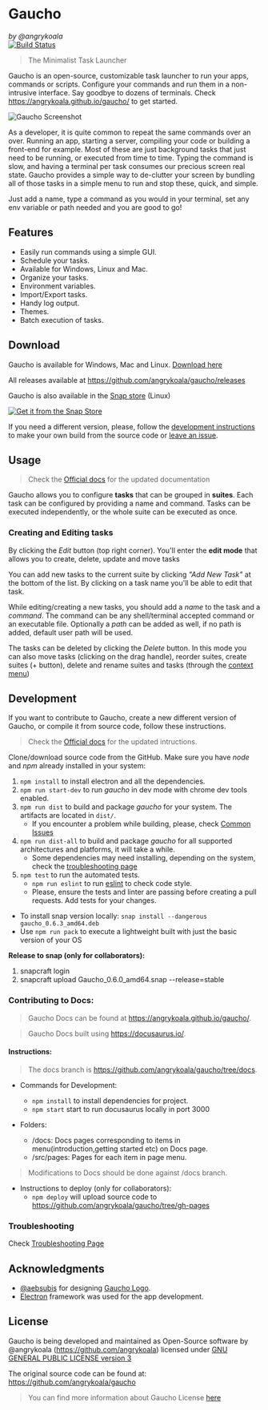 Gaucho
======
_by @angrykoala_    
[![Build Status](https://travis-ci.org/angrykoala/gaucho.svg?branch=master)](https://travis-ci.org/angrykoala/gaucho)

> The Minimalist Task Launcher

Gaucho is an open-source, customizable task launcher to run your apps, commands or scripts.
Configure your commands and run them in a non-intrusive interface. Say goodbye to dozens of terminals.
Check https://angrykoala.github.io/gaucho/ to get started.

![Gaucho Screenshot](https://angrykoala.github.io/gaucho/img/tasks.png)   

As a developer, it is quite common to repeat the same commands over an over. Running an app, starting a server, compiling your code or building a front-end for example. Most of these are just background tasks that just need to be running, or executed from time to time. Typing the command is slow, and having a terminal per task consumes our precious screen real state. Gaucho provides a simple way to de-clutter your screen by bundling all of those tasks in a simple menu to run and stop these, quick, and simple.

Just add a name, type a command as you would in your terminal, set any env variable or path needed and you are good to go!

## Features

* Easily run commands using a simple GUI.
* Schedule your tasks.
* Available for Windows, Linux and Mac.
* Organize your tasks.
* Environment variables.
* Import/Export tasks.
* Handy log output.
* Themes.
* Batch execution of tasks.

## Download

Gaucho is available for Windows, Mac and Linux.
[Download here](https://angrykoala.github.io/gaucho/download)

All releases available at https://github.com/angrykoala/gaucho/releases

Gaucho is also available in the [Snap store](https://snapcraft.io/store) (Linux)

[![Get it from the Snap Store](https://snapcraft.io/static/images/badges/en/snap-store-black.svg)](https://snapcraft.io/gaucho)

If you need a different version, please, follow the [development instructions](https://angrykoala.github.io/gaucho/docs/advanced-guides/build-from-source) to make your own build from the source code or [leave an issue](https://github.com/angrykoala/gaucho/issues).

## Usage
> Check the [Official docs](https://angrykoala.github.io/gaucho/docs/intro) for the updated documentation

Gaucho allows you to configure **tasks** that can be grouped in **suites**. Each task can be configured by providing a name and command. Tasks can be executed independently, or the whole suite can be executed as once.

### Creating and Editing tasks
By clicking the _Edit_ button (top right corner). You'll enter the **edit mode** that allows you to create, delete, update and move tasks

You can add new tasks to the current suite by clicking _"Add New Task"_ at the bottom of the list. By clicking on a task name you'll be able to edit that task.

While editing/creating a new tasks, you should add a _name_ to the task and a _command_. The command can be any shell/terminal accepted command or an executable file. Optionally a _path_ can be added as well, if no path is added, default user path will be used.

The tasks can be deleted by clicking the _Delete_ button. In this mode you can also move tasks (clicking on the drag handle), reorder suites, create suites (+ button), delete and rename suites and tasks (through the [context menu](#context-menu))

## Development
If you want to contribute to Gaucho, create a new different version of Gaucho, or compile it from source code, follow these instructions.

> Check the [Official docs](https://angrykoala.github.io/gaucho/docs/advanced-guides/build-from-source) for the updated intructions.

Clone/download source code from the GitHub. Make sure you have _node_ and _npm_ already installed in your system:

1. `npm install` to install electron and all the dependencies.
2. `npm run start-dev` to run _gaucho_ in dev mode with chrome dev tools enabled.
3. `npm run dist` to build and package _gaucho_ for your system. The artifacts are located in `dist/`.
    * If you encounter a problem while building, please, check [Common Issues](https://github.com/angrykoala/gaucho/wiki/Common-Issues)
4. `npm run dist-all` to build and package _gaucho_ for all supported architectures and platforms, it will take a while.
    * Some dependencies may need installing, depending on the system, check the [troubleshooting page](https://github.com/angrykoala/gaucho/wiki/Common-Issues)
5. `npm test` to run the automated tests.
    * `npm run eslint` to run [eslint](https://eslint.org) to check code style.
    * Please, ensure the tests and linter are passing before creating a pull requests. Add tests for your changes.

* To install snap version locally: `snap install --dangerous gaucho_0.6.3_amd64.deb`
* Use `npm run pack` to execute a lightweight built with just the basic version of your OS

**Release to snap (only for collaborators):**
1. snapcraft login
2. snapcraft upload Gaucho_0.6.0_amd64.snap --release=stable

### Contributing to Docs:
> Gaucho Docs can be found at <https://angrykoala.github.io/gaucho/>.

> Gaucho Docs built using https://docusaurus.io/.
#### Instructions:
> The docs branch is https://github.com/angrykoala/gaucho/tree/docs.
* Commands for Development:
   * `npm install` to install dependencies for project.
   * `npm start` start to run docusaurus locally in port 3000
  
* Folders:
   * /docs: Docs pages corresponding to items in menu(introduction,getting started etc) on Docs page.
   * /src/pages: Pages for each item in page menu.

> Modifications to Docs should be done against /docs branch.
* Instructions to deploy (only for collaborators):
   * `npm deploy` will upload source code to https://github.com/angrykoala/gaucho/tree/gh-pages

### Troubleshooting

Check [Troubleshooting Page](https://angrykoala.github.io/gaucho/docs/troubleshooting)

## Acknowledgments

* [@aebsubis](https://github.com/aebsubis) for designing [Gaucho Logo](https://github.com/angrykoala/gaucho/blob/master/resources/logos/gaucho_logo.png).
* [Electron](https://electron.atom.io)  framework was used for the app development.

## License
Gaucho is being developed and maintained as Open-Source software by @angrykoala (https://github.com/angrykoala) licensed under [GNU GENERAL PUBLIC LICENSE version 3](https://github.com/angrykoala/gaucho/blob/master/LICENSE)

The original source code can be found at: <https://github.com/angrykoala/gaucho>

> You can find more information about Gaucho License [here](https://angrykoala.github.io/gaucho/license)
